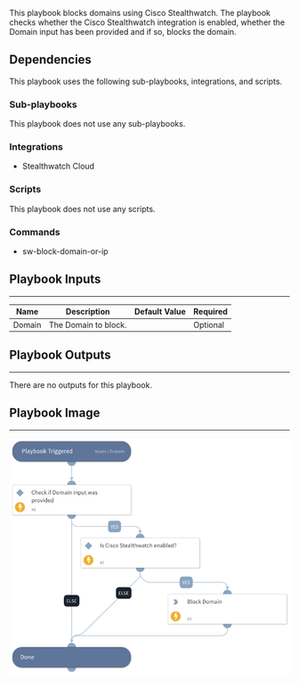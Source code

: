 This playbook blocks domains using Cisco Stealthwatch.
The playbook checks whether the Cisco Stealthwatch integration is enabled, whether the Domain input has been provided and if so, blocks the domain.

## Dependencies

This playbook uses the following sub-playbooks, integrations, and scripts.

### Sub-playbooks

This playbook does not use any sub-playbooks.

### Integrations

* Stealthwatch Cloud

### Scripts

This playbook does not use any scripts.

### Commands

* sw-block-domain-or-ip

## Playbook Inputs

---

| **Name** | **Description** | **Default Value** | **Required** |
| --- | --- | --- | --- |
| Domain | The Domain to block. |  | Optional |

## Playbook Outputs

---
There are no outputs for this playbook.

## Playbook Image

---

![Block Domain - Cisco Stealthwatch](../doc_files/Block_Domain_-_Cisco_Stealthwatch.png)
